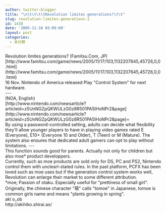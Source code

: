 ```yaml
---
author: twitter-blogger
title: "\n\t\t\t\tRevolution limites generations?\t\t"
slug: revolution-limites-generations-2
id: 1438
date: '2005-11-18 03:09:00'
layout: post
categories:
  - 未分類
---
```


<div>Revolution limites generations? (Famitsu.Com, JP)</div>

<div>[http://www.famitsu.com/game/news/2005/11/17/103,1132207645,45726,0,0.html](http://www.famitsu.com/game/news/2005/11/17/103,1132207645,45726,0,0.html)</div>

<div>16 Nov. Nintendo of America released Play "Control System" for next hardware.</div>

<div>---</div>

<div>(NOA, English)</div>

<div>[http://www.nintendo.com/newsarticle?articleid=z5UnNGZpQKWULzG0z8R501PA5IHoNPr2&page](http://www.nintendo.com/newsarticle?articleid=z5UnNGZpQKWULzG0z8R501PA5IHoNPr2&page)=</div>

<div>By using a password-controlled setting, adults can decide what flexibility they'll allow younger players to have in playing video games rated E (Everyone), E10+ (Everyone 10 and Older), T (Teen) or M (Mature). The system also ensures that dedicated adult gamers can opt to play without limitations.  
---</div>

<div>This function sounds good for parents. Actually not only for children but also moe* product developpers.</div>

<div>Currently, such as moe products are sold only for DS, PC and PS2, Nintendo control them with unclearl-stated rules. In the past platform, PCFX has been loved such as moe uses but if the generation control system works well, Revolution can enlarge their market to some different attribution.</div>

<div>*moe; Passion of otaku. Especially useful for "prettiness of small girl". Originally, the chinese character "萌" calls "tomoe" in Japanese, tomoe is common girls name and means "plants growing in spring".</div>

<div>aki o_ob  

</div>

<div>http://akihiko.shirai.as/</div>